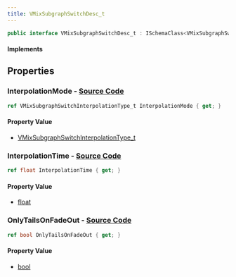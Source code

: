 ```yaml
---
title: VMixSubgraphSwitchDesc_t
---
```


```csharp
public interface VMixSubgraphSwitchDesc_t : ISchemaClass<VMixSubgraphSwitchDesc_t>, ISchemaField, ISchemaClass, INativeHandle
```

#### Implements

## Properties

### **InterpolationMode** - [Source Code](https://github.com/swiftly-solution/swiftlys2/blob/main/managed/src/SwiftlyS2.Generated/Schemas/Interfaces/VMixSubgraphSwitchDesc_t.cs#L16)

```csharp
ref VMixSubgraphSwitchInterpolationType_t InterpolationMode { get; }
```

#### Property Value

- [VMixSubgraphSwitchInterpolationType_t](/docs/api/shared/schemadefinitions/vmixsubgraphswitchinterpolationtype_t)

### **InterpolationTime** - [Source Code](https://github.com/swiftly-solution/swiftlys2/blob/main/managed/src/SwiftlyS2.Generated/Schemas/Interfaces/VMixSubgraphSwitchDesc_t.cs#L20)

```csharp
ref float InterpolationTime { get; }
```

#### Property Value

- [float](https://learn.microsoft.com/dotnet/api/system.single)

### **OnlyTailsOnFadeOut** - [Source Code](https://github.com/swiftly-solution/swiftlys2/blob/main/managed/src/SwiftlyS2.Generated/Schemas/Interfaces/VMixSubgraphSwitchDesc_t.cs#L18)

```csharp
ref bool OnlyTailsOnFadeOut { get; }
```

#### Property Value

- [bool](https://learn.microsoft.com/dotnet/api/system.boolean)

